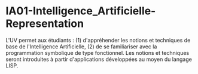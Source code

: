 # IA01-Intelligence_Artificielle-Representation
L'UV permet aux étudiants : (1) d'appréhender les notions et techniques de base de l'Intelligence Artificielle, (2) de se familiariser avec la programmation symbolique de type fonctionnel. Les notions et techniques seront introduites à partir d'applications développées au moyen du langage LISP.
